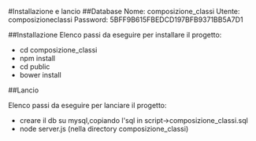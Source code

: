 #Installazione e lancio
##Database
Nome: composizione_classi
Utente: composizioneclassi
Password: 5BFF9B615FBEDCD197BFB9371BB5A7D1

##Installazione
Elenco passi da eseguire per installare il progetto:


- cd composizione_classi
- npm install
- cd public
- bower install

##Lancio

Elenco passi da eseguire per lanciare il progetto:


- creare il db su mysql,copiando l'sql in script->composizione_classi.sql
- node server.js  (nella directory composizione_classi)